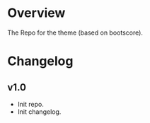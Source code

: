 # Overview

The Repo for the theme (based on bootscore).

# Changelog

## v1.0

-   Init repo.
-   Init changelog.
